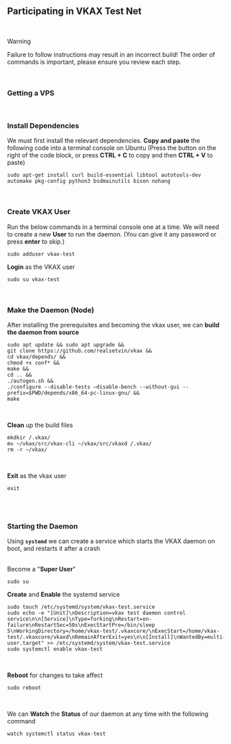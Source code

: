 ## Participating in VKAX Test Net

<br/>

> [!WARNING]
> Failure to follow instructions may result in an incorrect build! The order of commands is important, please ensure you review each step.
<br/>

### Getting a VPS 
<br/>

### Install Dependencies
We must first install the relevant dependencies. **Copy and paste** the following code into a terminal console on Ubuntu 
(Press the button on the right of the code block, or press **CTRL + C** to copy and then **CTRL + V** to paste) 
```
sudo apt-get install curl build-essential libtool autotools-dev automake pkg-config python3 bsdmainutils bison nohang
```
<br/>

### Create VKAX User
Run the below commands in a terminal console one at a time. We will need to create a new **User** to run the daemon. 
(You can give it any password or press **enter** to skip.)
```
sudo adduser vkax-test
```
**Login** as the VKAX user
```
sudo su vkax-test
```
<br/>

### Make the Daemon (Node)
After installing the prerequisites and becoming the vkax user, we can **build the daemon from source**
```
sudo apt update && sudo apt upgrade &&
git clone https://github.com/realsetvin/vkax &&
cd vkax/depends/ &&
chmod +x conf* &&
make &&
cd .. &&
./autogen.sh &&
./configure --disable-tests –disable-bench --without-gui --prefix=$PWD/depends/x86_64-pc-linux-gnu/ &&
make
```
<br/>

**Clean** up the build files
```
mkdkir /.vkax/
mv ~/vkax/src/vkax-cli ~/vkax/src/vkaxd /.vkax/
rm -r ~/vkax/
```
<br/>

**Exit** as the vkax user
```
exit
```
<br/>
<br/>


### Starting the Daemon
Using **`systemd`** we can create a service which starts the VKAX daemon on boot, and restarts it after a crash
<br/>
<br/>

Become a "**Super User**"
```
sudo su
```

**Create** and **Enable** the systemd service
```
sudo touch /etc/systemd/system/vkax-test.service
sudo echo -e "[Unit]\nDescription=vkax test daemon control service\n\n[Service]\nType=forking\nRestart=on-failure\nRestartSec=50s\nExecStartPre=/bin/sleep 5\nWorkingDirectory=/home/vkax-test/.vkaxcore/\nExecStart=/home/vkax-test/.vkaxcore/vkaxd\nRemainAfterExit=yes\n\n[Install]\nWantedBy=multi-user.target" >> /etc/systemd/system/vkax-test.service
sudo systemctl enable vkax-test
```
<br/>

**Reboot** for changes to take affect
```
sudo reboot
```
<br/>

We can **Watch** the **Status** of our daemon at any time with the following command
```
watch systemctl status vkax-test
```
